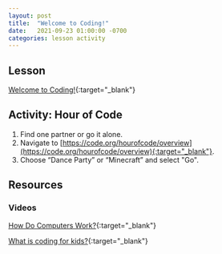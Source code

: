 ```yaml
---
layout: post
title:  "Welcome to Coding!"
date:   2021-09-23 01:00:00 -0700
categories: lesson activity
---
```


## Lesson

[Welcome to Coding!](/code-club/assets/pdf/welcome-to-coding.pdf){:target="_blank"}

## Activity: Hour of Code

1. Find one partner or go it alone.
2. Navigate to [https://code.org/hourofcode/overview](https://code.org/hourofcode/overview){:target="_blank"}.
3. Choose “Dance Party” or “Minecraft” and select "Go".

## Resources

### Videos

[How Do Computers Work?](https://www.youtube.com/watch?v=P2Fc0Aj_u58){:target="_blank"}

[What is coding for kids?](https://www.youtube.com/watch?v=j-3eArinB7E){:target="_blank"}